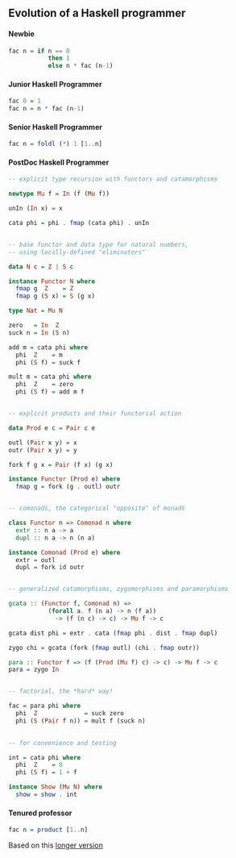 ## Evolution of a Haskell programmer
#### Newbie
```haskell
fac n = if n == 0 
           then 1
           else n * fac (n-1)
```
#### Junior Haskell Programmer
```haskell
fac 0 = 1
fac n = n * fac (n-1)
```
#### Senior Haskell Programmer
```haskell
fac n = foldl (*) 1 [1..n]
```
#### PostDoc Haskell Programmer
```haskell
-- explicit type recursion with functors and catamorphisms

newtype Mu f = In (f (Mu f))

unIn (In x) = x

cata phi = phi . fmap (cata phi) . unIn


-- base functor and data type for natural numbers,
-- using locally-defined "eliminators"

data N c = Z | S c

instance Functor N where
  fmap g  Z    = Z
  fmap g (S x) = S (g x)

type Nat = Mu N

zero   = In  Z
suck n = In (S n)

add m = cata phi where
  phi  Z    = m
  phi (S f) = suck f

mult m = cata phi where
  phi  Z    = zero
  phi (S f) = add m f


-- explicit products and their functorial action

data Prod e c = Pair c e

outl (Pair x y) = x
outr (Pair x y) = y

fork f g x = Pair (f x) (g x)

instance Functor (Prod e) where
  fmap g = fork (g . outl) outr


-- comonads, the categorical "opposite" of monads

class Functor n => Comonad n where
  extr :: n a -> a
  dupl :: n a -> n (n a)

instance Comonad (Prod e) where
  extr = outl
  dupl = fork id outr


-- generalized catamorphisms, zygomorphisms and paramorphisms

gcata :: (Functor f, Comonad n) =>
           (forall a. f (n a) -> n (f a))
             -> (f (n c) -> c) -> Mu f -> c

gcata dist phi = extr . cata (fmap phi . dist . fmap dupl)

zygo chi = gcata (fork (fmap outl) (chi . fmap outr))

para :: Functor f => (f (Prod (Mu f) c) -> c) -> Mu f -> c
para = zygo In


-- factorial, the *hard* way!

fac = para phi where
  phi  Z             = suck zero
  phi (S (Pair f n)) = mult f (suck n)
  

-- for convenience and testing

int = cata phi where
  phi  Z    = 0
  phi (S f) = 1 + f

instance Show (Mu N) where
  show = show . int
```
#### Tenured professor
```haskell
fac n = product [1..n]
```
Based on this [longer version](http://www.willamette.edu/~fruehr/haskell/evolution.html)